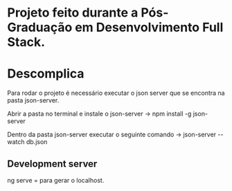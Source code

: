 # Projeto feito durante a Pós-Graduação em Desenvolvimento Full Stack.

# Descomplica

Para rodar o projeto é necessário executar o json server que se encontra na pasta json-server.

Abrir a pasta no terminal e instale o json-server -> npm install -g json-server 

Dentro da pasta json-server executar o seguinte comando -> json-server --watch db.json

## Development server

ng serve = para gerar o localhost.
